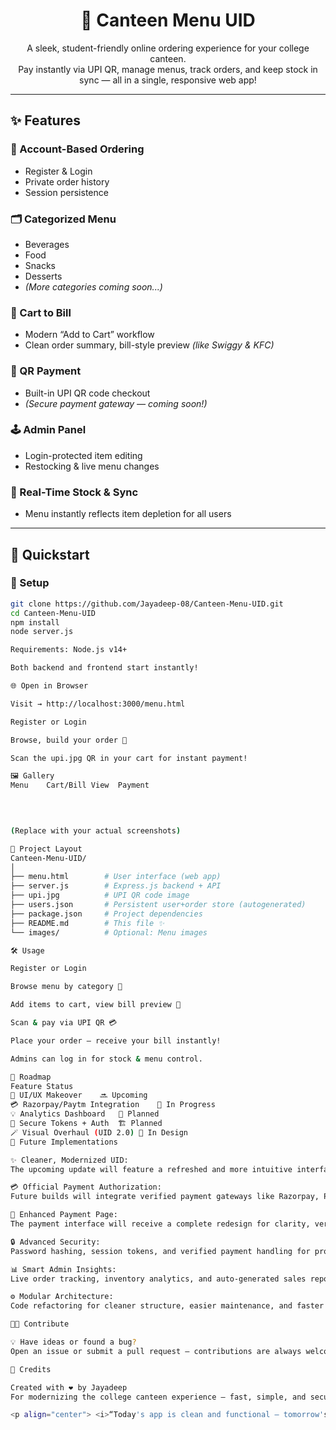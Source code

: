 <h1 align="center">🍴 Canteen Menu UID</h1>
<p align="center">
  A sleek, student-friendly online ordering experience for your college canteen.<br>
  Pay instantly via UPI QR, manage menus, track orders, and keep stock in sync — all in a single, responsive web app!
</p>

---

## ✨ Features

### 👤 Account-Based Ordering
- Register & Login  
- Private order history  
- Session persistence  

### 🗂️ Categorized Menu
- Beverages  
- Food  
- Snacks  
- Desserts  
- *(More categories coming soon...)*  

### 🛒 Cart to Bill
- Modern “Add to Cart” workflow  
- Clean order summary, bill-style preview *(like Swiggy & KFC)*  

### 💸 QR Payment
- Built-in UPI QR code checkout  
- *(Secure payment gateway — coming soon!)*  

### 🕹️ Admin Panel
- Login-protected item editing  
- Restocking & live menu changes  

### 🔄 Real-Time Stock & Sync
- Menu instantly reflects item depletion for all users  

---

## 🚀 Quickstart

### 🧩 Setup

```bash
git clone https://github.com/Jayadeep-08/Canteen-Menu-UID.git
cd Canteen-Menu-UID
npm install
node server.js

Requirements: Node.js v14+

Both backend and frontend start instantly!

🌐 Open in Browser

Visit → http://localhost:3000/menu.html

Register or Login

Browse, build your order 🧾

Scan the upi.jpg QR in your cart for instant payment!

🖼️ Gallery
Menu	Cart/Bill View	Payment

	
	

(Replace with your actual screenshots)

📁 Project Layout
Canteen-Menu-UID/
│
├── menu.html        # User interface (web app)
├── server.js        # Express.js backend + API
├── upi.jpg          # UPI QR code image
├── users.json       # Persistent user+order store (autogenerated)
├── package.json     # Project dependencies
├── README.md        # This file ✨
└── images/          # Optional: Menu images

🛠️ Usage

Register or Login

Browse menu by category 🍔

Add items to cart, view bill preview 🧾

Scan & pay via UPI QR 💳

Place your order — receive your bill instantly!

Admins can log in for stock & menu control.

🚦 Roadmap
Feature	Status
🌟 UI/UX Makeover	🔜 Upcoming
💳 Razorpay/Paytm Integration	🧩 In Progress
💡 Analytics Dashboard	🎯 Planned
🔐 Secure Tokens + Auth	🏗️ Planned
🪄 Visual Overhaul (UID 2.0)	🚧 In Design
🧭 Future Implementations

✨ Cleaner, Modernized UID:
The upcoming update will feature a refreshed and more intuitive interface — smoother transitions, adaptive layouts, and improved accessibility.

💳 Official Payment Authorization:
Future builds will integrate verified payment gateways like Razorpay, Paytm, or Google Pay, ensuring safe and authorized transactions directly within the app.

🧾 Enhanced Payment Page:
The payment interface will receive a complete redesign for clarity, verification, and real-time transaction feedback.

🔒 Advanced Security:
Password hashing, session tokens, and verified payment handling for production deployment.

📊 Smart Admin Insights:
Live order tracking, inventory analytics, and auto-generated sales reports.

⚙️ Modular Architecture:
Code refactoring for cleaner structure, easier maintenance, and faster performance.

👩‍💻 Contribute

💡 Have ideas or found a bug?
Open an issue or submit a pull request — contributions are always welcome!

🙏 Credits

Created with ❤️ by Jayadeep
For modernizing the college canteen experience — fast, simple, and secure for everyone!

<p align="center"> <i>“Today's app is clean and functional — tomorrow's will be even sleeker, officially integrated, and campus-ready!”</i> </p> 
